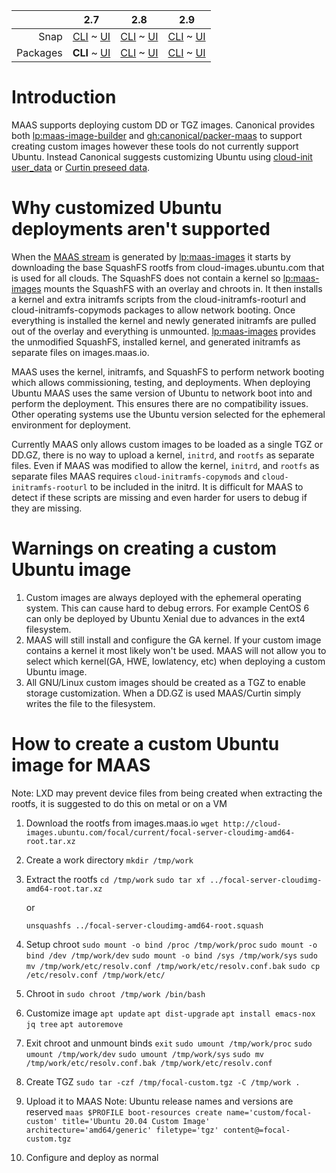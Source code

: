 ||2.7|2.8|2.9|
|-----:|:-----:|:-----:|:-----:|
|Snap|[CLI](/t/creating-a-custom-ubuntu-image-snap-2-7-cli/2562) ~ [UI](/t/creating-a-custom-ubuntu-image-snap-2-7-ui/2563)|[CLI](/t/creating-a-custom-ubuntu-image-snap-2-8-cli/2564) ~ [UI](/t/creating-a-custom-ubuntu-image-snap-2-8-ui/2565)|[CLI](/t/creating-a-custom-ubuntu-image-snap-2-9-cli/2566) ~ [UI](/t/creating-a-custom-ubuntu-image-snap-2-9-ui/2567)|
|Packages|**CLI** ~ [UI](/t/creating-a-custom-ubuntu-image-deb-2-7-ui/2569)|[CLI](/t/creating-a-custom-ubuntu-image-deb-2-8-cli/2570) ~ [UI](/t/creating-a-custom-ubuntu-image-deb-2-8-ui/2571)|[CLI](/t/creating-a-custom-ubuntu-image-deb-2-9-cli/2572) ~ [UI](/t/creating-a-custom-ubuntu-image-deb-2-9-ui/2573)|

<!-- deb-2-7-ui
||2.7|2.8|2.9|
|-----:|:-----:|:-----:|:-----:|
|Snap|[CLI](/t/creating-a-custom-ubuntu-image-snap-2-7-cli/2562) ~ [UI](/t/creating-a-custom-ubuntu-image-snap-2-7-ui/2563)|[CLI](/t/creating-a-custom-ubuntu-image-snap-2-8-cli/2564) ~ [UI](/t/creating-a-custom-ubuntu-image-snap-2-8-ui/2565)|[CLI](/t/creating-a-custom-ubuntu-image-snap-2-9-cli/2566) ~ [UI](/t/creating-a-custom-ubuntu-image-snap-2-9-ui/2567)|
|Packages|[CLI](/t/creating-a-custom-ubuntu-image-deb-2-7-cli/2568) ~ **UI**|[CLI](/t/creating-a-custom-ubuntu-image-deb-2-8-cli/2570) ~ [UI](/t/creating-a-custom-ubuntu-image-deb-2-8-ui/2571)|[CLI](/t/creating-a-custom-ubuntu-image-deb-2-9-cli/2572) ~ [UI](/t/creating-a-custom-ubuntu-image-deb-2-9-ui/2573)|
 deb-2-7-ui -->

<!-- deb-2-8-cli
||2.7|2.8|2.9|
|-----:|:-----:|:-----:|:-----:|
|Snap|[CLI](/t/creating-a-custom-ubuntu-image-snap-2-7-cli/2562) ~ [UI](/t/creating-a-custom-ubuntu-image-snap-2-7-ui/2563)|[CLI](/t/creating-a-custom-ubuntu-image-snap-2-8-cli/2564) ~ [UI](/t/creating-a-custom-ubuntu-image-snap-2-8-ui/2565)|[CLI](/t/creating-a-custom-ubuntu-image-snap-2-9-cli/2566) ~ [UI](/t/creating-a-custom-ubuntu-image-snap-2-9-ui/2567)|
|Packages|[CLI](/t/creating-a-custom-ubuntu-image-deb-2-7-cli/2568) ~ [UI](/t/creating-a-custom-ubuntu-image-deb-2-7-ui/2569)||**CLI** ~ [UI](/t/creating-a-custom-ubuntu-image-deb-2-8-ui/2571)|[CLI](/t/creating-a-custom-ubuntu-image-deb-2-9-cli/2572) ~ [UI](/t/creating-a-custom-ubuntu-image-deb-2-9-ui/2573)|
 deb-2-8-cli -->

<!-- deb-2-8-ui
||2.7|2.8|2.9|
|-----:|:-----:|:-----:|:-----:|
|Snap|[CLI](/t/creating-a-custom-ubuntu-image-snap-2-7-cli/2562) ~ [UI](/t/creating-a-custom-ubuntu-image-snap-2-7-ui/2563)|[CLI](/t/creating-a-custom-ubuntu-image-snap-2-8-cli/2564) ~ [UI](/t/creating-a-custom-ubuntu-image-snap-2-8-ui/2565)|[CLI](/t/creating-a-custom-ubuntu-image-snap-2-9-cli/2566) ~ [UI](/t/creating-a-custom-ubuntu-image-snap-2-9-ui/2567)|
|Packages|[CLI](/t/creating-a-custom-ubuntu-image-deb-2-7-cli/2568) ~ [UI](/t/creating-a-custom-ubuntu-image-deb-2-7-ui/2569)|[CLI](/t/creating-a-custom-ubuntu-image-deb-2-8-cli/2570) ~ **UI**|[CLI](/t/creating-a-custom-ubuntu-image-deb-2-9-cli/2572) ~ [UI](/t/creating-a-custom-ubuntu-image-deb-2-9-ui/2573)|
 deb-2-8-ui -->

<!-- deb-2-9-cli
||2.7|2.8|2.9|
|-----:|:-----:|:-----:|:-----:|
|Snap|[CLI](/t/creating-a-custom-ubuntu-image-snap-2-7-cli/2562) ~ [UI](/t/creating-a-custom-ubuntu-image-snap-2-7-ui/2563)|[CLI](/t/creating-a-custom-ubuntu-image-snap-2-8-cli/2564) ~ [UI](/t/creating-a-custom-ubuntu-image-snap-2-8-ui/2565)|[CLI](/t/creating-a-custom-ubuntu-image-snap-2-9-cli/2566) ~ [UI](/t/creating-a-custom-ubuntu-image-snap-2-9-ui/2567)|
|Packages|[CLI](/t/creating-a-custom-ubuntu-image-deb-2-7-cli/2568) ~ [UI](/t/creating-a-custom-ubuntu-image-deb-2-7-ui/2569)|[CLI](/t/creating-a-custom-ubuntu-image-deb-2-8-cli/2570) ~ [UI](/t/creating-a-custom-ubuntu-image-deb-2-8-ui/2571)||**CLI** ~ [UI](/t/creating-a-custom-ubuntu-image-deb-2-9-ui/2573)|
 deb-2-9-cli -->

<!-- deb-2-9-ui
||2.7|2.8|2.9|
|-----:|:-----:|:-----:|:-----:|
|Snap|[CLI](/t/creating-a-custom-ubuntu-image-snap-2-7-cli/2562) ~ [UI](/t/creating-a-custom-ubuntu-image-snap-2-7-ui/2563)|[CLI](/t/creating-a-custom-ubuntu-image-snap-2-8-cli/2564) ~ [UI](/t/creating-a-custom-ubuntu-image-snap-2-8-ui/2565)|[CLI](/t/creating-a-custom-ubuntu-image-snap-2-9-cli/2566) ~ [UI](/t/creating-a-custom-ubuntu-image-snap-2-9-ui/2567)|
|Packages|[CLI](/t/creating-a-custom-ubuntu-image-deb-2-7-cli/2568) ~ [UI](/t/creating-a-custom-ubuntu-image-deb-2-7-ui/2569)|[CLI](/t/creating-a-custom-ubuntu-image-deb-2-8-cli/2570) ~ [UI](/t/creating-a-custom-ubuntu-image-deb-2-8-ui/2571)|[CLI](/t/creating-a-custom-ubuntu-image-deb-2-9-cli/2572) ~ **UI**|
 deb-2-9-ui -->

<!-- snap-2-7-cli
||2.7|2.8|2.9|
|-----:|:-----:|:-----:|:-----:|
|Snap|**CLI** ~ [UI](/t/creating-a-custom-ubuntu-image-snap-2-7-ui/2563)|[CLI](/t/creating-a-custom-ubuntu-image-snap-2-8-cli/2564) ~ [UI](/t/creating-a-custom-ubuntu-image-snap-2-8-ui/2565)|[CLI](/t/creating-a-custom-ubuntu-image-snap-2-9-cli/2566) ~ [UI](/t/creating-a-custom-ubuntu-image-snap-2-9-ui/2567)|
|Packages|[CLI](/t/creating-a-custom-ubuntu-image-deb-2-7-cli/2568) ~ [UI](/t/creating-a-custom-ubuntu-image-deb-2-7-ui/2569)|[CLI](/t/creating-a-custom-ubuntu-image-deb-2-8-cli/2570) ~ [UI](/t/creating-a-custom-ubuntu-image-deb-2-8-ui/2571)|[CLI](/t/creating-a-custom-ubuntu-image-deb-2-9-cli/2572) ~ [UI](/t/creating-a-custom-ubuntu-image-deb-2-9-ui/2573)|
 snap-2-7-cli -->

<!-- snap-2-7-ui
||2.7|2.8|2.9|
|-----:|:-----:|:-----:|:-----:|
|Snap|[CLI](/t/creating-a-custom-ubuntu-image-snap-2-7-cli/2562) ~ **UI**|[CLI](/t/creating-a-custom-ubuntu-image-snap-2-8-cli/2564) ~ [UI](/t/creating-a-custom-ubuntu-image-snap-2-8-ui/2565)|[CLI](/t/creating-a-custom-ubuntu-image-snap-2-9-cli/2566) ~ [UI](/t/creating-a-custom-ubuntu-image-snap-2-9-ui/2567)|
|Packages|[CLI](/t/creating-a-custom-ubuntu-image-deb-2-7-cli/2568) ~ [UI](/t/creating-a-custom-ubuntu-image-deb-2-7-ui/2569)|[CLI](/t/creating-a-custom-ubuntu-image-deb-2-8-cli/2570) ~ [UI](/t/creating-a-custom-ubuntu-image-deb-2-8-ui/2571)|[CLI](/t/creating-a-custom-ubuntu-image-deb-2-9-cli/2572) ~ [UI](/t/creating-a-custom-ubuntu-image-deb-2-9-ui/2573)|
 snap-2-7-ui -->

<!-- snap-2-8-cli
||2.7|2.8|2.9|
|-----:|:-----:|:-----:|:-----:|
|Snap|[CLI](/t/creating-a-custom-ubuntu-image-snap-2-7-cli/2562) ~ [UI](/t/creating-a-custom-ubuntu-image-snap-2-7-ui/2563)||**CLI** ~ [UI](/t/creating-a-custom-ubuntu-image-snap-2-8-ui/2565)|[CLI](/t/creating-a-custom-ubuntu-image-snap-2-9-cli/2566) ~ [UI](/t/creating-a-custom-ubuntu-image-snap-2-9-ui/2567)|
|Packages|[CLI](/t/creating-a-custom-ubuntu-image-deb-2-7-cli/2568) ~ [UI](/t/creating-a-custom-ubuntu-image-deb-2-7-ui/2569)|[CLI](/t/creating-a-custom-ubuntu-image-deb-2-8-cli/2570) ~ [UI](/t/creating-a-custom-ubuntu-image-deb-2-8-ui/2571)|[CLI](/t/creating-a-custom-ubuntu-image-deb-2-9-cli/2572) ~ [UI](/t/creating-a-custom-ubuntu-image-deb-2-9-ui/2573)|
 snap-2-8-cli -->

<!-- snap-2-8-ui
||2.7|2.8|2.9|
|-----:|:-----:|:-----:|:-----:|
|Snap|[CLI](/t/creating-a-custom-ubuntu-image-snap-2-7-cli/2562) ~ [UI](/t/creating-a-custom-ubuntu-image-snap-2-7-ui/2563)|[CLI](/t/creating-a-custom-ubuntu-image-snap-2-8-cli/2564) ~ **UI**|[CLI](/t/creating-a-custom-ubuntu-image-snap-2-9-cli/2566) ~ [UI](/t/creating-a-custom-ubuntu-image-snap-2-9-ui/2567)|
|Packages|[CLI](/t/creating-a-custom-ubuntu-image-deb-2-7-cli/2568) ~ [UI](/t/creating-a-custom-ubuntu-image-deb-2-7-ui/2569)|[CLI](/t/creating-a-custom-ubuntu-image-deb-2-8-cli/2570) ~ [UI](/t/creating-a-custom-ubuntu-image-deb-2-8-ui/2571)|[CLI](/t/creating-a-custom-ubuntu-image-deb-2-9-cli/2572) ~ [UI](/t/creating-a-custom-ubuntu-image-deb-2-9-ui/2573)|
 snap-2-8-ui -->

<!-- snap-2-9-cli
||2.7|2.8|2.9|
|-----:|:-----:|:-----:|:-----:|
|Snap|[CLI](/t/creating-a-custom-ubuntu-image-snap-2-7-cli/2562) ~ [UI](/t/creating-a-custom-ubuntu-image-snap-2-7-ui/2563)|[CLI](/t/creating-a-custom-ubuntu-image-snap-2-8-cli/2564) ~ [UI](/t/creating-a-custom-ubuntu-image-snap-2-8-ui/2565)||**CLI** ~ [UI](/t/creating-a-custom-ubuntu-image-snap-2-9-ui/2567)|
|Packages|[CLI](/t/creating-a-custom-ubuntu-image-deb-2-7-cli/2568) ~ [UI](/t/creating-a-custom-ubuntu-image-deb-2-7-ui/2569)|[CLI](/t/creating-a-custom-ubuntu-image-deb-2-8-cli/2570) ~ [UI](/t/creating-a-custom-ubuntu-image-deb-2-8-ui/2571)|[CLI](/t/creating-a-custom-ubuntu-image-deb-2-9-cli/2572) ~ [UI](/t/creating-a-custom-ubuntu-image-deb-2-9-ui/2573)|
 snap-2-9-cli -->

<!-- snap-2-9-ui
||2.7|2.8|2.9|
|-----:|:-----:|:-----:|:-----:|
|Snap|[CLI](/t/creating-a-custom-ubuntu-image-snap-2-7-cli/2562) ~ [UI](/t/creating-a-custom-ubuntu-image-snap-2-7-ui/2563)|[CLI](/t/creating-a-custom-ubuntu-image-snap-2-8-cli/2564) ~ [UI](/t/creating-a-custom-ubuntu-image-snap-2-8-ui/2565)|[CLI](/t/creating-a-custom-ubuntu-image-snap-2-9-cli/2566) ~ **UI**|
|Packages|[CLI](/t/creating-a-custom-ubuntu-image-deb-2-7-cli/2568) ~ [UI](/t/creating-a-custom-ubuntu-image-deb-2-7-ui/2569)|[CLI](/t/creating-a-custom-ubuntu-image-deb-2-8-cli/2570) ~ [UI](/t/creating-a-custom-ubuntu-image-deb-2-8-ui/2571)|[CLI](/t/creating-a-custom-ubuntu-image-deb-2-9-cli/2572) ~ [UI](/t/creating-a-custom-ubuntu-image-deb-2-9-ui/2573)|
 snap-2-9-ui -->

# Introduction

MAAS supports deploying custom DD or TGZ images. Canonical provides both [lp:maas-image-builder](https://launchpad.net/maas-image-builder) and [gh:canonical/packer-maas](https://github.com/canonical/packer-maas) to support creating custom images however these tools do not currently support Ubuntu. Instead Canonical suggests customizing Ubuntu using [cloud-init user_data](https://discourse.maas.io/t/customizing-maas-deployments-with-cloud-init/165) or [Curtin preseed data](https://maas.io/t/custom-machine-setup/824).

# Why customized Ubuntu deployments aren't supported
When the [MAAS stream](https://images.maas.io/ephemeral-v3/daily/) is generated by [lp:maas-images](https://launchpad.net/maas-images) it starts by downloading the base SquashFS rootfs from cloud-images.ubuntu.com that is used for all clouds. The SquashFS does not contain a kernel so [lp:maas-images](https://launchpad.net/maas-images) mounts the SquashFS with an overlay and chroots in. It then  installs a kernel and extra initramfs scripts from the cloud-initramfs-rooturl and cloud-initramfs-copymods packages to allow network booting. Once everything is installed the kernel and newly generated initramfs are pulled out of the overlay and everything is unmounted. [lp:maas-images](https://launchpad.net/maas-images) provides the unmodified SquashFS, installed kernel, and generated initramfs as separate files on images.maas.io.

MAAS uses the kernel, initramfs, and SquashFS to perform network booting which allows commissioning, testing, and deployments. When deploying Ubuntu MAAS uses the same version of Ubuntu to network boot into and perform the deployment. This ensures there are no compatibility issues. Other operating systems use the Ubuntu version selected for the ephemeral environment for deployment.

Currently MAAS only allows custom images to be loaded as a single TGZ or DD.GZ, there is no way to upload a kernel, `initrd`, and `rootfs` as separate files. Even if MAAS was modified to allow the kernel, `initrd`, and `rootfs` as separate files MAAS requires `cloud-initramfs-copymods` and `cloud-initramfs-rooturl` to be included in the initrd. It is difficult for MAAS to detect if these scripts are missing and even harder for users to debug if they are missing.

# Warnings on creating a custom Ubuntu image
1. Custom images are always deployed with the ephemeral operating system. This can cause hard to debug errors. For example CentOS 6 can only be deployed by Ubuntu Xenial due to advances in the ext4 filesystem.
2. MAAS will still install and configure the GA kernel. If your custom image contains a kernel it most likely won't be used. MAAS will not allow you to select which kernel(GA, HWE, lowlatency, etc) when deploying a custom Ubuntu image.
3. All GNU/Linux custom images should be created as a TGZ to enable storage customization. When a DD.GZ is used MAAS/Curtin simply writes the file to the filesystem.

# How to create a custom Ubuntu image for MAAS

Note: LXD may prevent device files from being created when extracting the rootfs, it is suggested to do this on metal or on a VM

1. Download the rootfs from images.maas.io
    `wget http://cloud-images.ubuntu.com/focal/current/focal-server-cloudimg-amd64-root.tar.xz`
2. Create a work directory
    `mkdir /tmp/work`
3. Extract the rootfs
    `cd /tmp/work`
    `sudo tar xf ../focal-server-cloudimg-amd64-root.tar.xz`

    or

   `unsquashfs ../focal-server-cloudimg-amd64-root.squash`
4. Setup chroot
   `sudo mount -o bind /proc /tmp/work/proc`
   `sudo mount -o bind /dev /tmp/work/dev`
   `sudo mount -o bind /sys /tmp/work/sys`
   `sudo mv /tmp/work/etc/resolv.conf /tmp/work/etc/resolv.conf.bak`
   `sudo cp /etc/resolv.conf /tmp/work/etc/`
5. Chroot in
    `sudo chroot /tmp/work /bin/bash`
6. Customize image
    `apt update`
    `apt dist-upgrade`
   `apt install emacs-nox jq tree`
    `apt autoremove`
7. Exit chroot and unmount binds
  `exit`
   `sudo umount /tmp/work/proc`
   `sudo umount /tmp/work/dev`
   `sudo umount /tmp/work/sys`
   `sudo mv /tmp/work/etc/resolv.conf.bak /tmp/work/etc/resolv.conf`
8. Create TGZ
   `sudo tar -czf /tmp/focal-custom.tgz -C /tmp/work .`
9. Upload it to MAAS
    Note: Ubuntu release names and versions are reserved
    `maas $PROFILE boot-resources create name='custom/focal-custom' title='Ubuntu 20.04 Custom Image' architecture='amd64/generic' filetype='tgz' content@=focal-custom.tgz`
10. Configure and deploy as normal